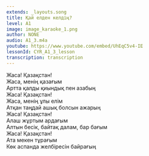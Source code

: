 ```yaml
---
extends: _layouts.song
title: Қай елден келдің?
level: A1
image: image_karaoke_1.png
author: NONE
audio: A1_3.m4a
youtube: https://www.youtube.com/embed/UhEqC5v4-IE
lessonId: CYR_A1_3_lesson
transcription: transcription 
---
```

Жаса\! Қазақстан\!  
Жаса, менiң қазағым  
Артта қалды қиындық пен азабың  
Жаса\! Қазақстан\!  
Жаса, менiң ұлы елiм  
Атқан таңдай ашық болсын ажарың  
Жаса\! Қазақстан\!  
Алаш жұртым ардағым  
Алтын бесiк, байтақ далам, бар бағым  
Жаса\! Қазақстан\!  
Ата мекен тұрағым  
Көк аспанда желбiресiн байрағың